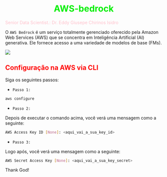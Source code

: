 # <h1 align="center"><font color="gree">AWS-bedrock</font></h1>

<font color="pink">Senior Data Scientist.: Dr. Eddy Giusepe Chirinos Isidro</font>

O ``AWS Bedrock`` é um serviço totalmente gerenciado oferecido pela Amazon Web Services (AWS) que se concentra em Inteligência Artificial (AI) generativa. Ele fornece acesso a uma variedade de modelos de base (FMs).



![](https://i.ytimg.com/vi/e_4gGM_oMiw/sddefault.jpg)


## <font color="red">Configuração na AWS via CLI</font>

Siga os seguintes passos:

* ``Passo 1:``

```bash
aws configure
```

* ``Passo 2:``

Depois de executar o comando acima, você verá uma mensagem como a seguinte:

```bash
AWS Access Key ID [None]: <aqui_vai_a_sua_key_id>
```

* ``Passo 3:``

Logo após, você verá uma mensagem como a seguinte:

```bash
AWS Secret Access Key [None]: <aqui_vai_a_sua_key_secret>
```

























Thank God!